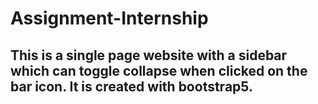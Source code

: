 # Assignment-Internship
This is a single page website with a sidebar which can toggle collapse when clicked on the bar icon.
It is created with bootstrap5.
 ---
 []()
 
